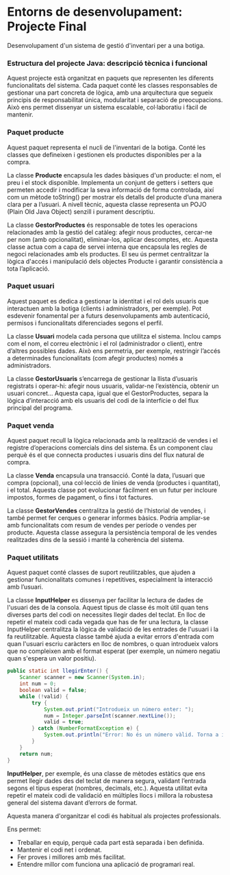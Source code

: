 # Entorns de desenvolupament: Projecte Final
Desenvolupament d'un sistema de gestió d'inventari per a una botiga.

### **Estructura del projecte Java: descripció tècnica i funcional**
Aquest projecte està organitzat en paquets que representen les diferents funcionalitats del sistema. Cada paquet conté les classes responsables de gestionar una part concreta de lògica, amb una arquitectura que segueix principis de responsabilitat única, modularitat i separació de preocupacions. Això ens permet dissenyar un sistema escalable, col·laboratiu i fàcil de mantenir.

### Paquet producte

Aquest paquet representa el nucli de l'inventari de la botiga. Conté les classes que defineixen i gestionen els productes disponibles per a la compra.

La classe **Producte** encapsula les dades bàsiques d'un producte: el nom, el preu i el stock disponible. Implementa un conjunt de getters i setters que permeten accedir i modificar la seva informació de forma controlada, així com un mètode toString() per mostrar els detalls del producte d’una manera clara per a l’usuari. A nivell tècnic, aquesta classe representa un POJO (Plain Old Java Object) senzill i purament descriptiu.

La classe **GestorProductes** és responsable de totes les operacions relacionades amb la gestió del catàleg: afegir nous productes, cercar-ne per nom (amb opcionalitat), eliminar-los, aplicar descomptes, etc. Aquesta classe actua com a capa de servei interna que encapsula les regles de negoci relacionades amb els productes. El seu ús permet centralitzar la lògica d'accés i manipulació dels objectes Producte i garantir consistència a tota l’aplicació.

### Paquet usuari

Aquest paquet es dedica a gestionar la identitat i el rol dels usuaris que interactuen amb la botiga (clients i administradors, per exemple). Pot esdevenir fonamental per a futurs desenvolupaments amb autenticació, permisos i funcionalitats diferenciades segons el perfil.

La classe **Usuari** modela cada persona que utilitza el sistema. Inclou camps com el nom, el correu electrònic i el rol (administrador o client), entre d’altres possibles dades. Això ens permetria, per exemple, restringir l’accés a determinades funcionalitats (com afegir productes) només a administradors.

La classe **GestorUsuaris** s’encarrega de gestionar la llista d’usuaris registrats i operar-hi: afegir nous usuaris, validar-ne l’existència, obtenir un usuari concret... Aquesta capa, igual que el GestorProductes, separa la lògica d’interacció amb els usuaris del codi de la interfície o del flux principal del programa.

### Paquet venda

Aquest paquet recull la lògica relacionada amb la realització de vendes i el registre d’operacions comercials dins del sistema. És un component clau perquè és el que connecta productes i usuaris dins del flux natural de compra.

La classe **Venda** encapsula una transacció. Conté la data, l’usuari que compra (opcional), una col·lecció de línies de venda (productes i quantitat), i el total. Aquesta classe pot evolucionar fàcilment en un futur per incloure impostos, formes de pagament, o fins i tot factures.

La classe **GestorVendes** centralitza la gestió de l’historial de vendes, i també permet fer cerques o generar informes bàsics. Podria ampliar-se amb funcionalitats com resum de vendes per període o vendes per producte. Aquesta classe assegura la persistència temporal de les vendes realitzades dins de la sessió i manté la coherència del sistema.

### Paquet utilitats

Aquest paquet conté classes de suport reutilitzables, que ajuden a gestionar funcionalitats comunes i repetitives, especialment la interacció amb l’usuari.

La classe **InputHelper** es dissenya per facilitar la lectura de dades de l'usuari des de la consola. Aquest tipus de classe és molt útil quan tens diverses parts del codi on necessites llegir dades del teclat. En lloc de repetir el mateix codi cada vegada que has de fer una lectura, la classe InputHelper centralitza la lògica de validació de les entrades de l'usuari i la fa reutilitzable.  Aquesta classe també ajuda a evitar errors d'entrada com quan l'usuari escriu caràcters en lloc de nombres, o quan introdueix valors que no compleixen amb el format esperat (per exemple, un número negatiu quan s'espera un valor positiu).

```java
public static int llegirEnter() {
    Scanner scanner = new Scanner(System.in);
    int num = 0;
    boolean valid = false;
    while (!valid) {
        try {
            System.out.print("Introdueix un número enter: ");
            num = Integer.parseInt(scanner.nextLine());
            valid = true;
        } catch (NumberFormatException e) {
            System.out.println("Error: No és un número vàlid. Torna a intentar-ho.");
        }
    }
    return num;
}
```

**InputHelper**, per exemple, és una classe de mètodes estàtics que ens permet llegir dades des del teclat de manera segura, validant l’entrada segons el tipus esperat (nombres, decimals, etc.). Aquesta utilitat evita repetir el mateix codi de validació en múltiples llocs i millora la robustesa general del sistema davant d’errors de format.

Aquesta manera d'organitzar el codi és habitual als projectes professionals.

Ens permet:
- Treballar en equip, perquè cada part està separada i ben definida.
- Mantenir el codi net i ordenat.
- Fer proves i millores amb més facilitat.
- Entendre millor com funciona una aplicació de programari real.
